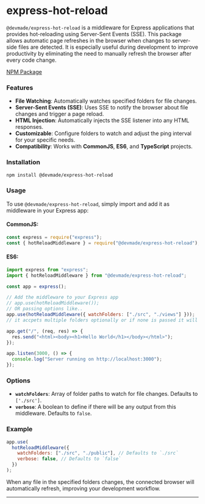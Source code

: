 # express-hot-reload

`@devmade/express-hot-reload` is a middleware for Express applications that provides hot-reloading using Server-Sent Events (SSE). This package allows automatic page refreshes in the browser when changes to server-side files are detected. It is especially useful during development to improve productivity by eliminating the need to manually refresh the browser after every code change.

[NPM Package](https://www.npmjs.com/package/@devmade/express-hot-reload)

### Features

- **File Watching**: Automatically watches specified folders for file changes.
- **Server-Sent Events (SSE)**: Uses SSE to notify the browser about file changes and trigger a page reload.
- **HTML Injection**: Automatically injects the SSE listener into any HTML responses.
- **Customizable**: Configure folders to watch and adjust the ping interval for your specific needs.
- **Compatibility**: Works with **CommonJS**, **ES6**, and **TypeScript** projects.

### Installation

```bash
npm install @devmade/express-hot-reload
```

### Usage

To use `@devmade/express-hot-reload`, simply import and add it as middleware in your Express app:

#### CommonJS:

```js
const express = require("express");
const { hotReloadMiddleware } = require("@devmade/express-hot-reload");
```

#### ES6:

```js
import express from "express";
import { hotReloadMiddleware } from "@devmade/express-hot-reload";

const app = express();

// Add the middleware to your Express app
// app.use(hotReloadMiddleware());
// OR passing options like..
app.use(hotReloadMiddleware({ watchFolders: ["./src", "./views"] }));
// it accpets multiple folders optionally or if none is passed it will defaults to `.src`

app.get("/", (req, res) => {
  res.send("<html><body><h1>Hello World</h1></body></html>");
});

app.listen(3000, () => {
  console.log("Server running on http://localhost:3000");
});
```

### Options

- **`watchFolders`**: Array of folder paths to watch for file changes. Defaults to `['./src']`.
- **`verbose`**: A boolean to define if there will be any output from this middleware. Defaults to `false`.

### Example

```js
app.use(
  hotReloadMiddleware({
    watchFolders: ["./src", "./public"], // Defaults to `./src`
    verbose: false, // Defaults to `false`
  })
);
```

When any file in the specified folders changes, the connected browser will automatically refresh, improving your development workflow.

---

